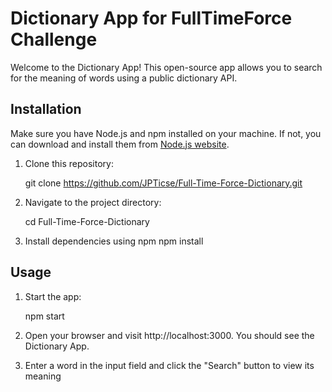 # Dictionary App for FullTimeForce Challenge

Welcome to the Dictionary App! This open-source app allows you to search for the meaning of words using a public dictionary API.

## Installation

Make sure you have Node.js and npm installed on your machine. If not, you can download and install them from [Node.js website](https://nodejs.org/).

1. Clone this repository:

   git clone https://github.com/JPTicse/Full-Time-Force-Dictionary.git

2. Navigate to the project directory:

    cd Full-Time-Force-Dictionary

3. Install dependencies using npm
    npm install

## Usage

1. Start the app:

    npm start

2. Open your browser and visit http://localhost:3000. You should see the Dictionary App.

3. Enter a word in the input field and click the "Search" button to view its meaning